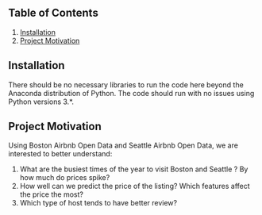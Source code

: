 ## Table of Contents
1. [Installation](#installation)
2. [Project Motivation](#projectmotivation)

## Installation
There should be no necessary libraries to run the code here beyond the Anaconda distribution of Python. The code should run with no issues using Python versions 3.*.

## Project Motivation
Using Boston Airbnb Open Data and Seattle Airbnb Open Data, we are interested to better understand:
1. What are the busiest times of the year to visit Boston and Seattle ? By how much do prices spike?
2. How well can we predict the price of the listing? Which features affect the price the most?
3. Which type of host tends to have better review?
